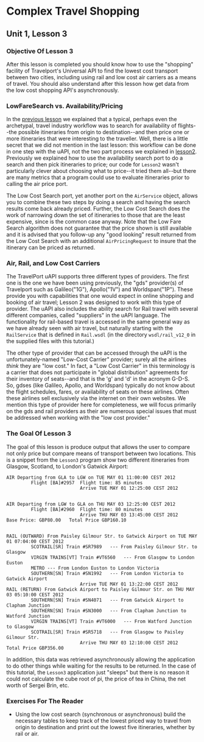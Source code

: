 # Complex Travel Shopping

## Unit 1, Lesson 3

### Objective Of Lesson 3

After this lesson is completed you should know how to use the "shopping" facility of Travelport's Universal API to find the lowest cost transport between two cities, including using rail and low cost air carriers as a means of travel.   You should also understand after this lesson how get data from the low cost shopping API's asynchronously.

### LowFareSearch vs. Availability/Pricing

In the [previous lesson](lesson2.html) we explained that a typical, perhaps even the archetypal, travel industry workflow was to search for availability of flights--the possible itineraries from origin to destination--and then price one or more itineraries that were interesting to the traveller. Well, there is a little secret that we did not mention in the last lesson: this workflow can be done in one step with the uAPI, not the two part process we explained in [lesson2](lesson2.html).  Previously we explained how to use the availability search port to do a search and then pick itineraries to price; our code for `Lesson2` wasn't particularly clever about choosing what to price--it tried them all--but there are many metrics that a program could use to evaluate itineraries prior to calling the air price port.

The Low Cost Search port, yet another port on the `AirService` object, allows you to combine these two steps by doing a search and having the search results come back already priced.  Further, the Low Cost Search does the work of narrowing down the set of itineraries to those that are the least expensive, since is the common case anyway.  Note that the Low Fare Search algorithm does not guarantee that the price shown is still available and it is advised that you follow-up any "good looking" result returned from the Low Cost Search with an additional `AirPricingRequest` to insure that the itinerary can be priced as returned.  

### Air, Rail, and Low Cost Carriers

The TravelPort uAPI supports three different types of providers.  The first one is the one we have been using previously, the "gds" provider(s) of Travelport such as Galileo("1G"), Apollo("1V") and Worldspan("1P").  These provide you with capabilities that one would expect in online shopping and booking of air travel; Lesson 2 was designed to work with this type of provider.  The uAPI also includes the ability search for Rail travel with several different companies, called "suppliers" in the uAPI language.  The functionality for rail-based travel is accessed in the same general way as we have already seen with air travel, but naturally starting with the `RailService` that is defined in `Rail.wsdl` (in the directory `wsdl/rail_v12_0` in the supplied files with this tutorial.)  

The other type of provider that can be accessed through the uAPI is the unfortunately-named "Low-Cost Carrier" provider; surely all the airlines _think_ they are "low cost."  In fact, a "Low Cost Carrier" in this terminology is a carrier that does not participate in "global distribution" agreements for their inventory of seats--and that is the 'g' and 'd' in the acronym G-D-S.  So, gdses (like Galileo, Apollo, and Worldspan) typically do not know about the flight schedules, fares, or availability of seats on these airlines.  Often these airlines sell exclusively via the internet on their own websites.  We mention this type of provider here for completeness, we will focus primarily on the gds and rail providers as their are numerous special issues that must be addressed when working with the "low cost provider."
  
### The Goal Of Lesson 3

The goal of this lesson is produce output that allows the user to compare not only price but compare means of transport between two locations.  This is a snippet from the `Lesson3` program show two different itineraries from Glasgow, Scotland, to London's Gatwick Airport:

```
AIR Departing from GLA to LGW on TUE MAY 01 11:00:00 CEST 2012
         Flight [BA]#2957  Flight time: 85 minutes
                           Arrive TUE MAY 01 12:25:00 CEST 2012


AIR Departing from LGW to GLA on THU MAY 03 12:25:00 CEST 2012
         Flight [BA]#2960  Flight time: 80 minutes
                           Arrive THU MAY 03 13:45:00 CEST 2012
Base Price: GBP80.00   Total Price GBP160.10


RAIL (OUTWARD) From Paisley Gilmour Str. to Gatwick Airport on TUE MAY 01 07:04:00 CEST 2012
         SCOTRAIL[SR] Train #SR7989   --- From Paisley Gilmour Str. to Glasgow
         VIRGIN TRAINS[VT] Train #VT6560   --- From Glasgow to London Euston
         METRO --- From London Euston to London Victoria
         SOUTHERN[SN] Train #SN1992   --- From London Victoria to Gatwick Airport
                           Arrive TUE MAY 01 13:22:00 CEST 2012
RAIL (RETURN) From Gatwick Airport to Paisley Gilmour Str. on THU MAY 03 05:10:00 CEST 2012
         SOUTHERN[SN] Train #SN4071   --- From Gatwick Airport to Clapham Junction
         SOUTHERN[SN] Train #SN3000   --- From Clapham Junction to Watford Junction
         VIRGIN TRAINS[VT] Train #VT6000   --- From Watford Junction to Glasgow
         SCOTRAIL[SR] Train #SR5718   --- From Glasgow to Paisley Gilmour Str.
                           Arrive THU MAY 03 12:10:00 CEST 2012
Total Price GBP356.00
```

In addition, this data was retrieved asynchronously allowing the application to do other things while waiting for the results to be returned.  In the case of this tutorial, the `Lesson3` application just "sleeps" but there is no reason it could not calculate the cube root of pi, the price of tea in China, the net worth of Sergei Brin, etc.



### Exercises For The Reader

* Using the low cost search (synchronous or asynchronous) build the necessary tables to keep track of the lowest priced way to travel from origin to destination and print out the lowest five itineraries, whether by rail or air.





